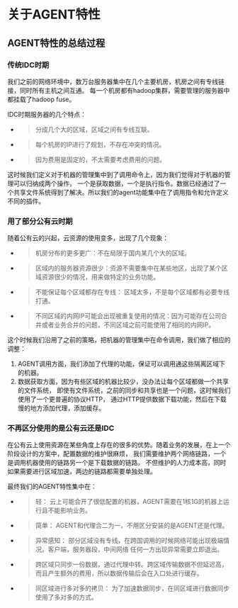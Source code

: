 # 关于AGENT特性

## AGENT特性的总结过程

### 传统IDC时期

我们之前的网络环境中，数万台服务器集中在几个主要机房，机房之间有专线链接，同时所有主机之间互通。
每一个机房都有hadoop集群，需要管理的服务器中都挂载了hadoop fuse。

IDC时期服务器的几个特点：
* > 分成几个大的区域，区域之间有专线互联。
* > 每个机房的IP进行了规划，不存在冲突的情况。
* > 因为费用是固定的，不太需要考虑费用的问题。

这时候我们定义对于机器的管理集中到了调用命令上，因为我们觉得对于机器的管理可以归纳成两个操作，
一个是获取数据，一个是执行指令。数据已经通过了一个共享文件系统得到了解决。所以我们的agent功能集中在了调用指令和允许定义不同的插件。

### 用了部分公有云时期

随着公有云的兴起，云资源的使用变多，出现了几个现象：
* > 机房分布的更多更广：不在局限于国内某几个大的区域。
* > 区域内的服务器资源很少：资源不需要集中在某些地区，出现了某个区域资源很少的情况，用来做特定的业务功能。
* > 不能保证每个区域都存在专线： 区域太多，不是每个区域都有必要专线打通。
* > 不同区域的内网IP可能会出现被重复使用的情况：因为可能存在公司合并或者业务合并的问题，不同区域之前可能使用了相同的内网IP。

这个时候我们沿用了之前的策略，把机器的管理集中在命令调用，我们做了相应的调整：

1. AGENT调用方面，我们添加了代理的功能，保证可以调用通这些隔离区域下的机器。
2. 数据获取方面，因为有些区域的机器比较少，没办法让每个区域都做一个共享的文件系统，
即使有文件系统，之前的同步和共享也是一个问题，这时候我们使用了一个更普遍的协议HTTP，
通过HTTP提供数据下载功能，然后在下载慢的地方添加代理，添加缓存。

### 不再区分使用的是公有云还是IDC

在公有云上使用资源在某些角度上存在的很多的优势。随着业务的发展，在上一个阶段设计的方案中，配置数据的维护很麻烦，
我们需要维护两个网络链路，一个是调用机器使用的链路另一个是下载数据的链路。
不但维护的人力成本高，同时如果需要进行区域加速，两边的链路都需要单独处理。

最终我们的AGENT特性集中在：

* > 轻： 云上可能会开了很低配置的机器，AGENT需要在1核1G的机器上运行且不能影响业务。
* > 简单： AGENT和代理合二为一，不用区分安装的是AGENT还是代理。
* > 异常感知： 部分区域没有专线，在跨国调用的时候网络可能出现极端情况。客户端，服务器段，中间网络 任何一方出现异常需要立即退出。
* > 跨区域只同步一份数据，通过代理中转。跨区域传输数据不但延迟高，而且产生额外的费用，所以数据传输后会在入口处进行缓存。
* > 同区域进行多对多的拷贝： 为了加速数据同步，在同区域进行数据同步使用了多对多的方式。